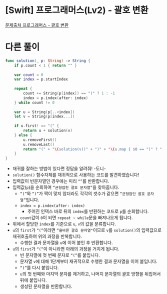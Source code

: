 # [Swift] 프로그래머스(Lv2) - 괄호 변환

[문제출처 프로그래머스 - 괄호 변환](https://school.programmers.co.kr/learn/courses/30/lessons/60058)

# 다른 풀이

```swift
func solution(_ p: String) -> String {
    if p.count < 1 { return "" }
    
    var count = 0
    var index = p.startIndex
    
    repeat {
        count += String(p[index]) == "(" ? 1 : -1
        index = p.index(after: index)
    } while count != 0
    
    var u = String(p[..<index])
    let v = String(p[index...])
    
    if u.first! == "(" {
        return u + solution(v)
    } else {
        u.removeFirst()
        u.removeLast()
        return "(" + "\(solution(v))" + ")" + "\(u.map { $0 == ")" ? "(" : ")" }.joined())"
    }
}
```

- 재귀를 잘하는 방법이 있다면 정답을 알려줘! -도니-
- `solution()` 함수자체를 재귀적으로 사용하는 코드를 발견하였습니다!
- 입력값이 빈문자열인 경우에는 미리 `“”`를 반환합니다.
- 입력값(`p`)을 순회하여 `“균형잡힌 괄호 문자열”`을 찾아줍니다.
    - `“(”`와 `“)”`가 짝이 맞지 않더라도 각각의 갯수가 같으면 `“균형잡인 괄호 문자열”`입니다.
    - `index = p.index(after: index)`
        - 주어진 인덱스 바로 뒤의 `index`를 반환하는 코드로 `p`를 순회합니다.
    - `count`값이 `0`이 되면 `repeat ~ while`문을 빠져나오게 됩니다.
- 위에서 할당한 `index`를 기준으로 `u`, `v`의 값을 분류합니다.
- `u`의 `first`가 `“(”`이라면 `“올바른 괄호 문자열"`이므로 `v`를 `solution()`의 입력값으로 재귀호출하여 위의 과정을 반복합니다.
    - 수행한 결과 문자열을 `u`에 이어 붙인 후 반환합니다.
- `u`의 `first`가 `“(”`이 아니라면 아래의 과정을 거치게 됩니다.
    - 빈 문자열에 첫 번째 문자로 `“(”`를 붙입니다.
    - 문자열 `v`에 대해 1단계부터 재귀적으로 수행한 결과 문자열을 이어 붙입니다.
    - `“)”`를 다시 붙입니다.
    - `u`의 첫 번째와 마지막 문자를 제거하고, 나머지 문자열의 괄호 방향을 뒤집어서 뒤에 붙입니다.
    - 생성된 문자열을 반환합니다.
